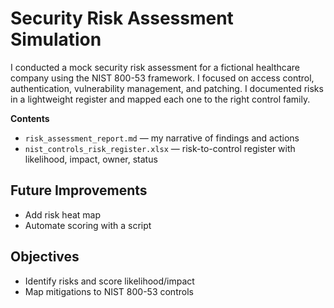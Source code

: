 # Security Risk Assessment Simulation

I conducted a mock security risk assessment for a fictional healthcare company using the NIST 800-53 framework. I focused on access control, authentication, vulnerability management, and patching. I documented risks in a lightweight register and mapped each one to the right control family.

**Contents**
- `risk_assessment_report.md` — my narrative of findings and actions
- `nist_controls_risk_register.xlsx` — risk-to-control register with likelihood, impact, owner, status

## Future Improvements
- Add risk heat map
- Automate scoring with a script


## Objectives
- Identify risks and score likelihood/impact
- Map mitigations to NIST 800-53 controls
